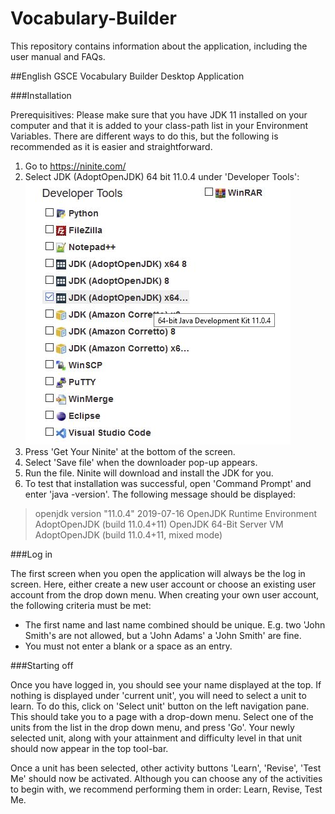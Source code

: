 # Vocabulary-Builder
This repository contains information about the application, including the user manual and FAQs.

##English GSCE Vocabulary Builder Desktop Application

###Installation

Prerequisitives: Please make sure that you have JDK 11 installed on your computer 
and that it is added to your class-path list in your Environment Variables. 
There are different ways to do this, but the following is recommended as it is easier and straightforward. 

1) Go to https://ninite.com/
2) Select JDK (AdoptOpenJDK) 64 bit 11.0.4 under 'Developer Tools': 
![JDK image](images/jdk_ninite.png)
3) Press 'Get Your Ninite' at the bottom of the screen. 
4) Select 'Save file' when the downloader pop-up appears.
5) Run the file. Ninite will download and install the JDK for you.
6) To test that installation was successful, open 'Command Prompt' and enter 'java -version'. The following message should be displayed: 
>openjdk version "11.0.4" 2019-07-16
>OpenJDK Runtime Environment AdoptOpenJDK (build 11.0.4+11)
>OpenJDK 64-Bit Server VM AdoptOpenJDK (build 11.0.4+11, mixed mode)


###Log in

The first screen when you open the application will always be the log in screen. Here, either create a new user 
account or choose an existing user account from the drop down menu. When creating your own user account, the following
criteria must be met: 
* The first name and last name combined should be unique. E.g. two 'John Smith's are not allowed, but a 'John Adams'
a 'John Smith' are fine.
* You must not enter a blank or a space as an entry. 

###Starting off 

Once you have logged in, you should see your name displayed at the top. 
If nothing is displayed under 'current unit', you will need to select a unit to learn. To do this, click on 'Select unit' 
button on the left navigation pane. This should take you to a page with a drop-down menu. Select one of the units from
the list in the drop down menu, and press 'Go'. Your newly selected unit, along with your attainment and difficulty 
level in that unit should now appear in the top tool-bar. 

Once a unit has been selected, other activity buttons 'Learn', 'Revise', 'Test Me' should now be activated. 
Although you can choose any of the activities to begin with, we recommend performing them in order: Learn, Revise, Test Me. 
